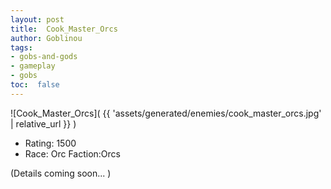 ```yaml
---
layout: post
title:  Cook_Master_Orcs
author: Goblinou
tags:
- gobs-and-gods
- gameplay
- gobs
toc:  false
---
```


![Cook_Master_Orcs]( {{ 'assets/generated/enemies/cook_master_orcs.jpg' | relative_url }} )
- Rating: 1500
- Race: Orc  Faction:Orcs

(Details coming soon... )